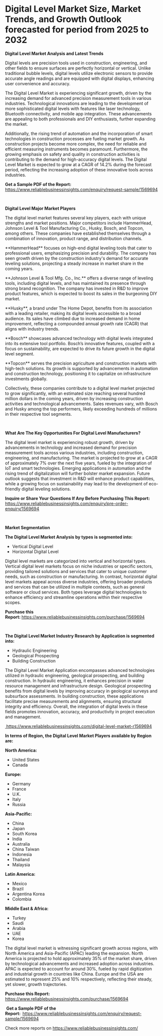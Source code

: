 <p><h1>Digital Level Market Size, Market Trends, and Growth Outlook forecasted for period from 2025 to 2032</h1></p><p><strong>Digital Level Market Analysis and Latest Trends</strong></p>
<p><p>Digital levels are precision tools used in construction, engineering, and other fields to ensure surfaces are perfectly horizontal or vertical. Unlike traditional bubble levels, digital levels utilize electronic sensors to provide accurate angle readings and are equipped with digital displays, enhancing user convenience and accuracy.</p><p>The Digital Level Market is experiencing significant growth, driven by the increasing demand for advanced precision measurement tools in various industries. Technological innovations are leading to the development of more sophisticated digital levels with features like laser technology, Bluetooth connectivity, and mobile app integration. These advancements are appealing to both professionals and DIY enthusiasts, further expanding the market.</p><p>Additionally, the rising trend of automation and the incorporation of smart technologies in construction processes are fueling market growth. As construction projects become more complex, the need for reliable and efficient measuring instruments becomes paramount. Furthermore, the growing emphasis on safety and quality in construction activities is contributing to the demand for high-accuracy digital levels. The Digital Level Market is expected to grow at a CAGR of 14.2% during the forecast period, reflecting the increasing adoption of these innovative tools across industries.</p></p>
<p><strong>Get a Sample PDF of the Report:&nbsp;</strong> <a href="https://www.reliablebusinessinsights.com/enquiry/request-sample/1569694?utm_campaign=3356&utm_medium=2&utm_source=Github&utm_content=ia&utm_term=25032025&utm_id=digital-level">https://www.reliablebusinessinsights.com/enquiry/request-sample/1569694</a></p>
<p>&nbsp;</p>
<p><strong>Digital Level Major Market Players</strong></p>
<p><p>The digital level market features several key players, each with unique strengths and market positions. Major competitors include HammerHead, Johnson Level & Tool Manufacturing Co., Husky, Bosch, and Topcon, among others. These companies have established themselves through a combination of innovation, product range, and distribution channels.</p><p>**HammerHead** focuses on high-end digital leveling tools that cater to professional users, emphasizing precision and durability. The company has seen growth driven by the construction industry's demand for accurate leveling solutions, projecting a steady increase in market share in the coming years.</p><p>**Johnson Level & Tool Mfg. Co., Inc.** offers a diverse range of leveling tools, including digital levels, and has maintained its presence through strong brand recognition. The company has invested in R&D to improve product features, which is expected to boost its sales in the burgeoning DIY market.</p><p>**Husky**, a brand under The Home Depot, benefits from its association with a leading retailer, making its digital levels accessible to a broad audience. Its sales have climbed due to increased demand in home improvement, reflecting a compounded annual growth rate (CAGR) that aligns with industry trends.</p><p>**Bosch** showcases advanced technology with digital levels integrated into its extensive tool portfolio. Bosch’s innovative features, coupled with a focus on sustainability, are expected to drive its future growth in the digital level segment.</p><p>**Topcon** serves the precision agriculture and construction markets with high-tech solutions. Its growth is supported by advancements in automation and construction technology, positioning it to capitalize on infrastructure investments globally.</p><p>Collectively, these companies contribute to a digital level market projected to grow significantly, with an estimated size reaching several hundred million dollars in the coming years, driven by increasing construction activities and technological advancements. Sales revenues vary, with Bosch and Husky among the top performers, likely exceeding hundreds of millions in their respective tool segments.</p></p>
<p>&nbsp;</p>
<p><strong>What Are The Key Opportunities For Digital Level Manufacturers?</strong></p>
<p><p>The digital level market is experiencing robust growth, driven by advancements in technology and increased demand for precision measurement tools across various industries, including construction, engineering, and manufacturing. The market is projected to grow at a CAGR of approximately 7% over the next five years, fueled by the integration of IoT and smart technologies. Emerging applications in automation and the rising trend of digitalization will further bolster market expansion. Future outlook suggests that investment in R&D will enhance product capabilities, while a growing focus on sustainability may lead to the development of eco-friendly digital leveling solutions.</p></p>
<p><strong>Inquire or Share Your Questions If Any Before Purchasing This Report:</strong> <a href="https://www.reliablebusinessinsights.com/enquiry/pre-order-enquiry/1569694?utm_campaign=3356&utm_medium=2&utm_source=Github&utm_content=ia&utm_term=25032025&utm_id=digital-level">https://www.reliablebusinessinsights.com/enquiry/pre-order-enquiry/1569694</a></p>
<p>&nbsp;</p>
<p><strong>Market Segmentation</strong></p>
<p><strong>The Digital Level Market Analysis by types is segmented into:</strong></p>
<p><ul><li>Vertical Digital Level</li><li>Horizontal Digital Level</li></ul></p>
<p><p>Digital level markets are categorized into vertical and horizontal types. Vertical digital level markets focus on niche industries or specific sectors, providing tailored solutions and services that cater to unique customer needs, such as construction or manufacturing. In contrast, horizontal digital level markets appeal across diverse industries, offering broader products and services that can be utilized in multiple contexts, such as general software or cloud services. Both types leverage digital technologies to enhance efficiency and streamline operations within their respective scopes.</p></p>
<p><strong>Purchase this Report:&nbsp;</strong><a href="https://www.reliablebusinessinsights.com/purchase/1569694?utm_campaign=3356&utm_medium=2&utm_source=Github&utm_content=ia&utm_term=25032025&utm_id=digital-level">https://www.reliablebusinessinsights.com/purchase/1569694</a></p>
<p>&nbsp;</p>
<p><strong>The Digital Level Market Industry Research by Application is segmented into:</strong></p>
<p><ul><li>Hydraulic Engineering</li><li>Geological Prospecting</li><li>Building Construction</li></ul></p>
<p><p>The Digital Level Market Application encompasses advanced technologies utilized in hydraulic engineering, geological prospecting, and building construction. In hydraulic engineering, it enhances precision in water resource management and infrastructure design. Geological prospecting benefits from digital levels by improving accuracy in geological surveys and subsurface assessments. In building construction, these applications facilitate precise measurements and alignments, ensuring structural integrity and efficiency. Overall, the integration of digital levels in these fields promotes innovation, accuracy, and productivity in project execution and management.</p></p>
<p><a href="https://www.reliablebusinessinsights.com/digital-level-market-r1569694?utm_campaign=3356&utm_medium=2&utm_source=Github&utm_content=ia&utm_term=25032025&utm_id=digital-level">&nbsp;https://www.reliablebusinessinsights.com/digital-level-market-r1569694</a></p>
<p><strong>In terms of Region, the Digital Level Market Players available by Region are:</strong></p>
<p>
    <p> <strong> North America: </strong>
        <ul>
            <li>United States</li>
            <li>Canada</li>
        </ul>
        </p> 
    <p> <strong> Europe: </strong>
        <ul>
            <li>Germany</li>
            <li>France</li>
            <li>U.K.</li>
            <li>Italy</li>
            <li>Russia</li>
        </ul>
        </p> 
    <p> <strong> Asia-Pacific: </strong>
        <ul>
            <li>China</li>
            <li>Japan</li>
            <li>South Korea</li>
            <li>India</li>
            <li>Australia</li>
            <li>China Taiwan</li>
            <li>Indonesia</li>
            <li>Thailand</li>
            <li>Malaysia</li>
        </ul>
        </p> 
    <p> <strong> Latin America: </strong>
        <ul>
            <li>Mexico</li>
            <li>Brazil</li>
            <li>Argentina Korea</li>
            <li>Colombia</li>
        </ul>
        </p> 
    <p> <strong> Middle East & Africa: </strong>
        <ul>
            <li>Turkey</li>
            <li>Saudi</li>
            <li>Arabia</li>
            <li>UAE</li>
            <li>Korea</li>
        </ul>
    </p>
    </p>
<p><p>The digital level market is witnessing significant growth across regions, with North America and Asia-Pacific (APAC) leading the expansion. North America is projected to hold approximately 35% of the market share, driven by technological advancements and increased adoption across industries. APAC is expected to account for around 30%, fueled by rapid digitization and industrial growth in countries like China. Europe and the USA are estimated to represent 25% and 10% respectively, reflecting their steady, yet slower, growth trajectories.</p></p>
<p><strong>Purchase this Report: </strong><a href="https://www.reliablebusinessinsights.com/purchase/1569694?utm_campaign=3356&utm_medium=2&utm_source=Github&utm_content=ia&utm_term=25032025&utm_id=digital-level">https://www.reliablebusinessinsights.com/purchase/1569694</a></p>
<p>&nbsp;<strong>Get a Sample PDF of the Report:&nbsp;&nbsp;</strong><a href="https://www.reliablebusinessinsights.com/enquiry/request-sample/1569694?utm_campaign=3356&utm_medium=2&utm_source=Github&utm_content=ia&utm_term=25032025&utm_id=digital-level">https://www.reliablebusinessinsights.com/enquiry/request-sample/1569694</a></p>
<p><strong></strong></p>
<p>Check more reports on <a href="https://www.reliablebusinessinsights.com/?utm_campaign=3356&utm_medium=2&utm_source=Github&utm_content=ia&utm_term=25032025&utm_id=digital-level">https://www.reliablebusinessinsights.com/</a></p>